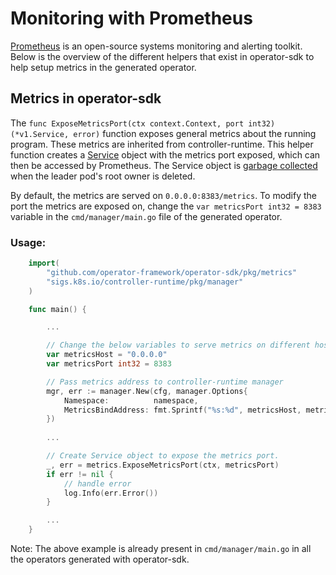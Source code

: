 # Monitoring with Prometheus

[Prometheus][prometheus] is an open-source systems monitoring and alerting toolkit. Below is the overview of the different helpers that exist in operator-sdk to help setup metrics in the generated operator.

## Metrics in operator-sdk

The `func ExposeMetricsPort(ctx context.Context, port int32) (*v1.Service, error)` function exposes general metrics about the running program. These metrics are inherited from controller-runtime. This helper function creates a [Service][service] object with the metrics port exposed, which can then be accessed by Prometheus. The Service object is [garbage collected][gc] when the leader pod's root owner is deleted.

By default, the metrics are served on `0.0.0.0:8383/metrics`. To modify the port the metrics are exposed on, change the `var metricsPort int32 = 8383` variable in the `cmd/manager/main.go` file of the generated operator.

### Usage:

```go
    import(
        "github.com/operator-framework/operator-sdk/pkg/metrics"
	    "sigs.k8s.io/controller-runtime/pkg/manager"
    )

    func main() {

        ...

        // Change the below variables to serve metrics on different host or port.
        var metricsHost = "0.0.0.0"
        var metricsPort int32 = 8383

        // Pass metrics address to controller-runtime manager
        mgr, err := manager.New(cfg, manager.Options{
            Namespace:          namespace,
            MetricsBindAddress: fmt.Sprintf("%s:%d", metricsHost, metricsPort),
        })
        
        ...

        // Create Service object to expose the metrics port.
        _, err = metrics.ExposeMetricsPort(ctx, metricsPort)
        if err != nil {
            // handle error
            log.Info(err.Error())
        }

        ...
    }
```

Note: The above example is already present in `cmd/manager/main.go` in all the operators generated with operator-sdk.

[prometheus]: https://prometheus.io/
[service]: https://kubernetes.io/docs/concepts/services-networking/service/
[gc]: https://kubernetes.io/docs/concepts/workloads/controllers/garbage-collection/#owners-and-dependents

